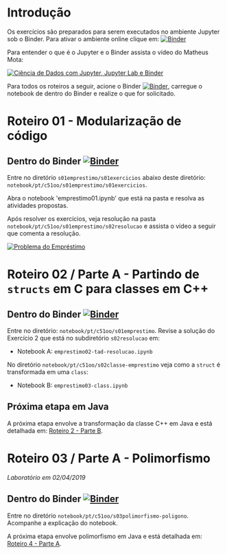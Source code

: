 # Introdução

Os exercícios são preparados para serem executados no ambiente Jupyter sob o Binder. Para ativar o ambiente online clique em: [![Binder](https://mybinder.org/badge_logo.svg)](https://mybinder.org/v2/gh/santanche/c2learn/master?urlpath=lab)

Para entender o que é o Jupyter e o Binder assista o vídeo do Matheus Mota:

[![Ciência de Dados com Jupyter, Jupyter Lab e Binder](https://img.youtube.com/vi/06956ciCx4A/0.jpg)](https://www.youtube.com/watch?v=06956ciCx4A)

Para todos os roteiros a seguir, acione o Binder [![Binder](https://mybinder.org/badge_logo.svg)](https://mybinder.org/v2/gh/santanche/c2learn/master?urlpath=lab), carregue o notebook de dentro do Binder e realize o que for solicitado.

# Roteiro 01 - Modularização de código

## Dentro do Binder [![Binder](https://mybinder.org/badge_logo.svg)](https://mybinder.org/v2/gh/santanche/c2learn/master?urlpath=lab)

Entre no diretório `s01emprestimo/s01exercicios` abaixo deste diretório: `notebook/pt/c51oo/s01emprestimo/s01exercicios`.

Abra o notebook 'emprestimo01.ipynb' que está na pasta e resolva as atividades propostas.

Após resolver os exercícios, veja resolução na pasta `notebook/pt/c51oo/s01emprestimo/s02resolucao` e assista o vídeo a seguir que comenta a resolução.

[![Problema do Empréstimo](https://img.youtube.com/vi/7Gy6fKWhS3s/0.jpg)](https://www.youtube.com/watch?v=7Gy6fKWhS3s)

# Roteiro 02 / Parte A - Partindo de `structs` em C para classes em C++

## Dentro do Binder [![Binder](https://mybinder.org/badge_logo.svg)](https://mybinder.org/v2/gh/santanche/c2learn/master?urlpath=lab)

Entre no diretório: `notebook/pt/c51oo/s01emprestimo`.
Revise a solução do Exercício 2 que está no subdiretório `s02resolucao` em:
* Notebook A: `emprestimo02-tad-resolucao.ipynb`

No diretório `notebook/pt/c51oo/s02classe-emprestimo` veja como a `struct` é transformada em uma `class`:
* Notebook B: `emprestimo03-class.ipynb`

## Próxima etapa em Java

A próxima etapa envolve a transformação da classe C++ em Java e está detalhada em: [Roteiro 2 - Parte B](https://github.com/santanche/java2learn/new/master/notebooks/pt/c02oo).

# Roteiro 03 / Parte A - Polimorfismo
*Laboratório em 02/04/2019*

## Dentro do Binder [![Binder](https://mybinder.org/badge_logo.svg)](https://mybinder.org/v2/gh/santanche/c2learn/master?urlpath=lab)

Entre no diretório `notebook/pt/c51oo/s03polimorfismo-poligono`.
Acompanhe a explicação do notebook.

A próxima etapa envolve polimorfismo em Java e está detalhada em: [Roteiro 4 - Parte A](https://github.com/santanche/java2learn/new/master/notebooks/pt/c02oo).
